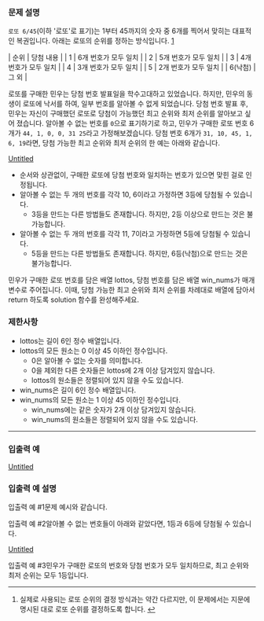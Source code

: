 ### **문제 설명**

`로또 6/45`(이하 '로또'로 표기)는 1부터 45까지의 숫자 중 6개를 찍어서 맞히는 대표적인 복권입니다. 아래는 로또의 순위를 정하는 방식입니다. [1](https://programmers.co.kr/learn/courses/30/lessons/77484#fn1)

| 순위 | 당첨 내용 |
| 1 | 6개 번호가 모두 일치 |
| 2 | 5개 번호가 모두 일치 |
| 3 | 4개 번호가 모두 일치 |
| 4 | 3개 번호가 모두 일치 |
| 5 | 2개 번호가 모두 일치 |
| 6(낙첨) | 그 외 |

로또를 구매한 민우는 당첨 번호 발표일을 학수고대하고 있었습니다. 하지만, 민우의 동생이 로또에 낙서를 하여, 일부 번호를 알아볼 수 없게 되었습니다. 당첨 번호 발표 후, 민우는 자신이 구매했던 로또로 당첨이 가능했던 최고 순위와 최저 순위를 알아보고 싶어 졌습니다. 알아볼 수 없는 번호를 `0`으로 표기하기로 하고, 민우가 구매한 로또 번호 6개가 `44, 1, 0, 0, 31 25`라고 가정해보겠습니다. 당첨 번호 6개가 `31, 10, 45, 1, 6, 19`라면, 당첨 가능한 최고 순위와 최저 순위의 한 예는 아래와 같습니다.

[Untitled](https://www.notion.so/18224c89ac6c4c1a811e82b85e2b6fed)

- 순서와 상관없이, 구매한 로또에 당첨 번호와 일치하는 번호가 있으면 맞힌 걸로 인정됩니다.
- 알아볼 수 없는 두 개의 번호를 각각 10, 6이라고 가정하면 3등에 당첨될 수 있습니다.
    - 3등을 만드는 다른 방법들도 존재합니다. 하지만, 2등 이상으로 만드는 것은 불가능합니다.
- 알아볼 수 없는 두 개의 번호를 각각 11, 7이라고 가정하면 5등에 당첨될 수 있습니다.
    - 5등을 만드는 다른 방법들도 존재합니다. 하지만, 6등(낙첨)으로 만드는 것은 불가능합니다.

민우가 구매한 로또 번호를 담은 배열 lottos, 당첨 번호를 담은 배열 win_nums가 매개변수로 주어집니다. 이때, 당첨 가능한 최고 순위와 최저 순위를 차례대로 배열에 담아서 return 하도록 solution 함수를 완성해주세요.

### 제한사항

- lottos는 길이 6인 정수 배열입니다.
- lottos의 모든 원소는 0 이상 45 이하인 정수입니다.
    - 0은 알아볼 수 없는 숫자를 의미합니다.
    - 0을 제외한 다른 숫자들은 lottos에 2개 이상 담겨있지 않습니다.
    - lottos의 원소들은 정렬되어 있지 않을 수도 있습니다.
- win_nums은 길이 6인 정수 배열입니다.
- win_nums의 모든 원소는 1 이상 45 이하인 정수입니다.
    - win_nums에는 같은 숫자가 2개 이상 담겨있지 않습니다.
    - win_nums의 원소들은 정렬되어 있지 않을 수도 있습니다.

---

### 입출력 예

[Untitled](https://www.notion.so/e091a36f4c724377881495109768bbf1)

### 입출력 예 설명

입출력 예 #1문제 예시와 같습니다.

입출력 예 #2알아볼 수 없는 번호들이 아래와 같았다면, 1등과 6등에 당첨될 수 있습니다.

[Untitled](https://www.notion.so/4f9c9b62c8dc4ac38c72f09fde583a88)

입출력 예 #3민우가 구매한 로또의 번호와 당첨 번호가 모두 일치하므로, 최고 순위와 최저 순위는 모두 1등입니다.

---

1. 실제로 사용되는 로또 순위의 결정 방식과는 약간 다르지만, 이 문제에서는 지문에 명시된 대로 로또 순위를 결정하도록 합니다. [↩](https://programmers.co.kr/learn/courses/30/lessons/77484#fnref1)
